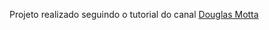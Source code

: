 Projeto realizado seguindo o tutorial do canal <a href="https://www.youtube.com/user/douglas1102rm">Douglas Motta</a>